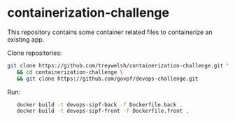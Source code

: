 # containerization-challenge

This repository contains some container related files to containerize an existing app.

Clone repositories:

```bash
git clone https://github.com/treywelsh/containerization-challenge.git \
   && cd containerization-challenge \
   && git clone https://github.com/govpf/devops-challenge.git
```

Run:

```bash
   docker build -t devops-sipf-back -f Dockerfile.back .
   docker build -t devops-sipf-front -f Dockerfile.front .
```
